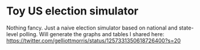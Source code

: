 # Toy US election simulator

Nothing fancy. Just a naive election simulator based on national and state-level polling. Will generate the graphs and tables I shared here: https://twitter.com/gelliottmorris/status/1257331350618726400?s=20
